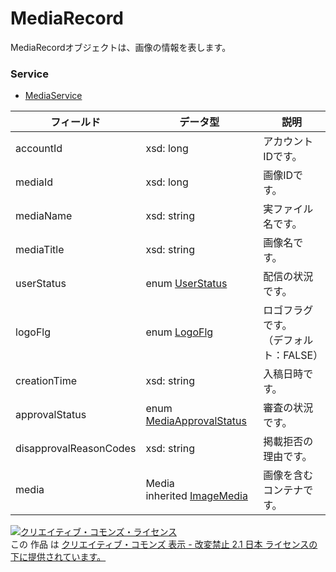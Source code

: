 # MediaRecord
MediaRecordオブジェクトは、画像の情報を表します。
### Service
+ [MediaService](../services/MediaService.md)

| フィールド | データ型 | 説明 | 
|---|---|---|
| accountId| xsd: long| アカウントIDです。 |
| mediaId| xsd: long| 画像IDです。 |
| mediaName| xsd: string| 実ファイル名です。 |
| mediaTitle| xsd: string| 画像名です。 |
| userStatus| enum <a href="../data/UserStatus.md">UserStatus</a>| 配信の状況です。 |
| logoFlg| enum <a href="../data/LogoFlg.md">LogoFlg</a>| ロゴフラグです。<br>（デフォルト：FALSE） |
| creationTime| xsd: string| 入稿日時です。 |
| approvalStatus| enum <a href="../data/MediaApprovalStatus.md">MediaApprovalStatus</a>| 審査の状況です。 |
| disapprovalReasonCodes| xsd: string| 掲載拒否の理由です。 |
| media| Media<br>inherited <a href="../data/ImageMedia.md">ImageMedia</a>| 画像を含むコンテナです。 |
<a rel="license" href="http://creativecommons.org/licenses/by-nd/2.1/jp/"><img alt="クリエイティブ・コモンズ・ライセンス" style="border-width:0" src="https://i.creativecommons.org/l/by-nd/2.1/jp/88x31.png" /></a><br />この 作品 は <a rel="license" href="http://creativecommons.org/licenses/by-nd/2.1/jp/">クリエイティブ・コモンズ 表示 - 改変禁止 2.1 日本 ライセンスの下に提供されています。</a>

